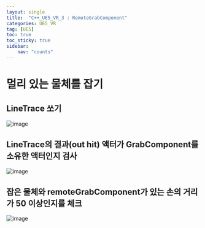 ```yaml
---
layout: single
title:  "C++_UE5_VR_3 : RemoteGrabComponent"
categories: UE5_VR
tag: [UE5]
toc: true
toc_sticky: true
sidebar:
    nav: "counts"
---
```


# 멀리 있는 물체를 잡기

## LineTrace 쏘기

![image](https://github.com/silverlnng/VRFirstProject/assets/112385982/ea828567-344a-4622-99d3-078ef0d2c2af)

## LineTrace의 결과(out hit) 액터가 GrabComponent를 소유한 액터인지 검사
   
![image](https://github.com/silverlnng/VRFirstProject/assets/112385982/7e9dbccd-bdc6-4942-93f3-278a2f79c3bb)
   
## 잡은 물체와 remoteGrabComponent가 있는 손의 거리가 50 이상인지를 체크 

![image](https://github.com/silverlnng/VRFirstProject/assets/112385982/8b08c086-9c76-43c6-b883-14bc44c777cd)

## 

##
